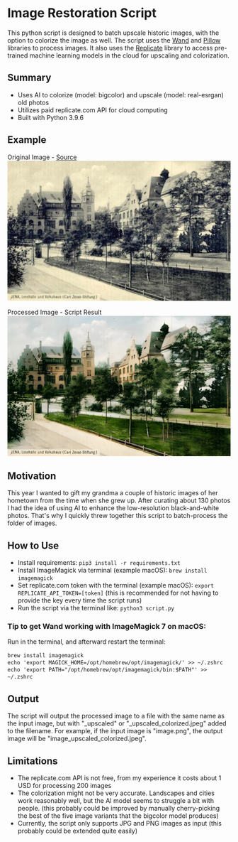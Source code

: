 # Image Restoration Script

This python script is designed to batch upscale historic images, with the option to colorize the image as well. The script uses the [Wand](https://pypi.org/project/Wand/) and [Pillow](https://pypi.org/project/Pillow/) libraries to process images. It also uses the [Replicate](https://pypi.org/project/replicate/) library to access pre-trained machine learning models in the cloud for upscaling and colorization.

## Summary

-   Uses AI to colorize (model: bigcolor) and upscale (model: real-esrgan) old photos
-   Utilizes paid replicate.com API for cloud computing
-   Built with Python 3.9.6

## Example

Original Image - [Source](https://www.facebook.com/photo/?fbid=1059495844211293)
![Original Image](https://github.com/linusmimietz/Image-Restoration-Script/blob/main/example-image/original.jpg?raw=true)

Processed Image - Script Result
![Processed Image](https://github.com/linusmimietz/Image-Restoration-Script/blob/main/example-image/result.jpg?raw=true)

## Motivation

This year I wanted to gift my grandma a couple of historic images of her hometown from the time when she grew up. After curating about 130 photos I had the idea of using AI to enhance the low-resolution black-and-white photos. That's why I quickly threw together this script to batch-process the folder of images.

## How to Use

-   Install requirements: `pip3 install -r requirements.txt`
-   Install ImageMagick via terminal (example macOS): `brew install imagemagick`
-   Set replicate.com token with the terminal (example macOS): `export REPLICATE_API_TOKEN=[token]` (this is recommended for not having to provide the key every time the script runs)
-   Run the script via the terminal like: `python3 script.py`

### Tip to get Wand working with ImageMagick 7 on macOS:

Run in the terminal, and afterward restart the terminal:

```
brew install imagemagick
echo 'export MAGICK_HOME=/opt/homebrew/opt/imagemagick/' >> ~/.zshrc
echo 'export PATH="/opt/homebrew/opt/imagemagick/bin:$PATH"' >> ~/.zshrc
```

## Output

The script will output the processed image to a file with the same name as the input image, but with "\_upscaled" or "\_upscaled_colorized.jpeg" added to the filename. For example, if the input image is "image.png", the output image will be "image_upscaled_colorized.jpeg".

## Limitations

-   The replicate.com API is not free, from my experience it costs about 1 USD for processing 200 images
-   The colorization might not be very accurate. Landscapes and cities work reasonably well, but the AI model seems to struggle a bit with people. (this probably could be improved by manually cherry-picking the best of the five image variants that the bigcolor model produces)
-   Currently, the script only supports JPG and PNG images as input (this probably could be extended quite easily)
